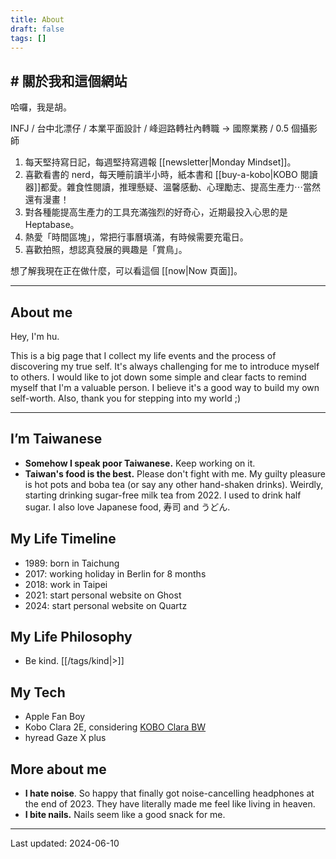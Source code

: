 ```yaml
---
title: About
draft: false
tags: []
---
```

## # 關於我和這個網站

哈囉，我是胡。

INFJ / 台中北漂仔 / 本業平面設計 / 峰迴路轉社內轉職 → 國際業務 / 0.5 個攝影師

1. 每天堅持寫日記，每週堅持寫週報 [[newsletter|Monday Mindset]]。
2. 喜歡看書的 nerd，每天睡前讀半小時，紙本書和 [[buy-a-kobo|KOBO 閱讀器]]都愛。雜食性閱讀，推理懸疑、溫馨感動、心理勵志、提高生產力⋯當然還有漫畫！
3. 對各種能提高生產力的工具充滿強烈的好奇心，近期最投入心思的是 Heptabase。
4. 熱愛「時間區塊」，常把行事曆填滿，有時候需要充電日。
5. 喜歡拍照，想認真發展的興趣是「賞鳥」。

想了解我現在正在做什麼，可以看這個 [[now|Now 頁面]]。

---
## About me

Hey, I'm hu.

This is a big page that I collect my life events and the process of discovering my true self. It's always challenging for me to introduce myself to others. I would like to jot down some simple and clear facts to remind myself that I'm a valuable person. I believe it's a good way to build my own self-worth. Also, thank you for stepping into my world ;)

---
## I’m Taiwanese
- **Somehow I speak poor Taiwanese.** Keep working on it.
- **Taiwan's food is the best.** Please don't fight with me. My guilty pleasure is hot pots and boba tea (or say any other hand-shaken drinks). Weirdly, starting drinking sugar-free milk tea from 2022. I used to drink half sugar. I also love Japanese food, 寿司 and うどん.

## My Life Timeline
- 1989: born in Taichung
- 2017: working holiday in Berlin for 8 months
- 2018: work in Taipei
- 2021: start personal website on Ghost 
- 2024: start personal website on Quartz
## My Life Philosophy
- Be kind. [[/tags/kind|>]]
## My Tech
- Apple Fan Boy
- Kobo Clara 2E, considering [KOBO Clara BW](https://r10.to/hkZTsr)
- hyread Gaze X plus
## More about me
- **I hate noise**. So happy that finally got noise-cancelling headphones at the end of 2023. They have literally made me feel like living in heaven.
- **I bite nails.**  Nails seem like a good snack for me.
---



Last updated: 2024-06-10
